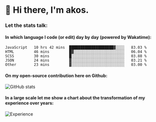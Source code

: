 # 👋 Hi there, I'm akos. 


### Let the stats talk:


#### In which language I code (or edit) day by day (powered by Wakatime): 

<!--START_SECTION:waka-->

```text
JavaScript   10 hrs 42 mins  ████████████████████▓░░░░   83.03 %
HTML         46 mins         █▓░░░░░░░░░░░░░░░░░░░░░░░   06.04 %
SCSS         30 mins         █░░░░░░░░░░░░░░░░░░░░░░░░   03.88 %
JSON         24 mins         ▓░░░░░░░░░░░░░░░░░░░░░░░░   03.21 %
Other        23 mins         ▓░░░░░░░░░░░░░░░░░░░░░░░░   03.00 %
```

<!--END_SECTION:waka-->

#### On my open-source contribution here on Github:
 
![GitHub stats](https://github-readme-stats.vercel.app/api?username=akosbalasko)

#### In a large scale let me show a chart about the transformation of my experience over years:   

![Experience](https://cr-skills-chart-widget.azurewebsites.net/api/api?username=akosbalasko)
